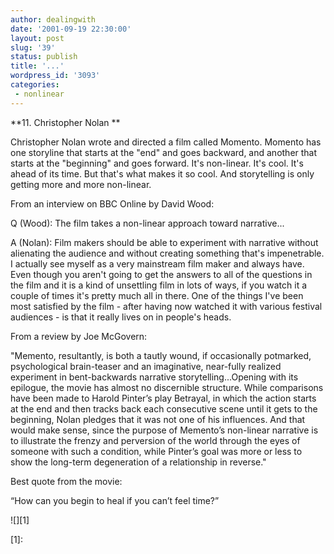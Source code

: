 ```yaml
---
author: dealingwith
date: '2001-09-19 22:30:00'
layout: post
slug: '39'
status: publish
title: '...'
wordpress_id: '3093'
categories:
 - nonlinear
---
```


**11. Christopher Nolan **


Christopher Nolan wrote and directed a film called Momento. Momento has one
storyline that starts at the "end" and goes backward, and another that starts
at the "beginning" and goes forward. It's non-linear. It's cool. It's ahead of
its time. But that's what makes it so cool. And storytelling is only getting
more and more non-linear.


From an interview on BBC Online by David Wood:

Q (Wood): The film takes a non-linear approach toward narrative...

A (Nolan): Film makers should be able to experiment with narrative without
alienating the audience and without creating something that's impenetrable. I
actually see myself as a very mainstream film maker and always have. Even
though you aren't going to get the answers to all of the questions in the film
and it is a kind of unsettling film in lots of ways, if you watch it a couple
of times it's pretty much all in there. One of the things I've been most
satisfied by the film - after having now watched it with various festival
audiences - is that it really lives on in people's heads.


From a review by Joe McGovern:

"Memento, resultantly, is both a tautly wound, if occasionally potmarked,
psychological brain-teaser and an imaginative, near-fully realized experiment
in bent-backwards narrative storytelling...Opening with its epilogue, the
movie has almost no discernible structure. While comparisons have been made to
Harold Pinter’s play Betrayal, in which the action starts at the end and then
tracks back each consecutive scene until it gets to the beginning, Nolan
pledges that it was not one of his influences. And that would make sense,
since the purpose of Memento’s non-linear narrative is to illustrate the
frenzy and perversion of the world through the eyes of someone with such a
condition, while Pinter’s goal was more or less to show the long-term
degeneration of a relationship in reverse."


Best quote from the movie:

“How can you begin to heal if you can’t feel time?”

![][1]

   [1]:

